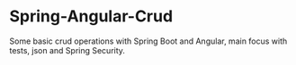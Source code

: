 # Spring-Angular-Crud
Some basic crud operations with Spring Boot and Angular, main focus with tests, json and Spring Security.
